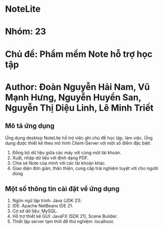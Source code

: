 # NoteLite 
# Nhóm: 23
# Chủ đề: Phầm mềm Note hỗ trợ học tập
# Author: Đoàn Nguyễn Hải Nam, Vũ Mạnh Hưng, Nguyễn Huyền San, Nguyễn Thị Diệu Linh, Lê Minh Triết
## Mô tả ứng dụng
Ứng dụng desktop NoteLite hỗ trợ việc ghi chú để học tập, làm việc.
Ứng dụng được thiết kế theo mô hình Client-Server với một số điểm đặc biệt:
1. Đồng bộ dữ liệu giữa các máy với cùng một tài khoản.
2. Xuất, nhập dữ liệu với định dạng PDF.
3. Chia sẻ Note của mình với các tài khoản khác.
4. Giao diện đơn giản, thân thiện, cung cấp trải nghiệm tuyệt vời cho người dùng
## Một số thông tin cài đặt về ứng dụng
1. Ngôn ngữ lập trình: Java (JDK 21).
2. IDE: Apache NetBeans IDE 21.
3. Cơ sở dữ liệu: MySQL.
4. Hỗ trợ thiết kế GUI: JavaFX (SDK 21), Scene Builder.
5. Thiết lập server tạm thời để thử nghiệm: localhost.
